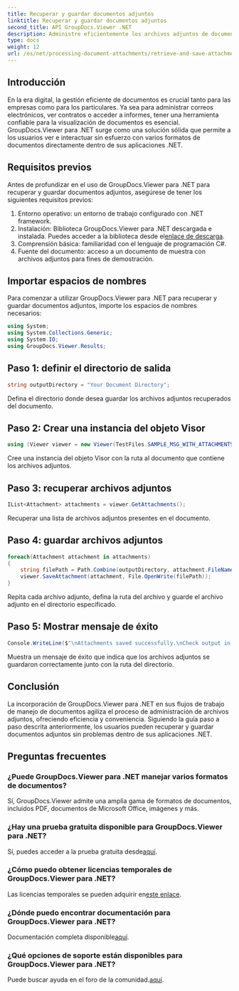 ```yaml
---
title: Recuperar y guardar documentos adjuntos
linktitle: Recuperar y guardar documentos adjuntos
second_title: API GroupDocs.Viewer .NET
description: Administre eficientemente los archivos adjuntos de documentos dentro de aplicaciones .NET utilizando GroupDocs.Viewer. Recupere y guarde archivos adjuntos sin problemas.
type: docs
weight: 12
url: /es/net/processing-document-attachments/retrieve-and-save-attachments/
---
```

## Introducción
En la era digital, la gestión eficiente de documentos es crucial tanto para las empresas como para los particulares. Ya sea para administrar correos electrónicos, ver contratos o acceder a informes, tener una herramienta confiable para la visualización de documentos es esencial. GroupDocs.Viewer para .NET surge como una solución sólida que permite a los usuarios ver e interactuar sin esfuerzo con varios formatos de documentos directamente dentro de sus aplicaciones .NET.
## Requisitos previos
Antes de profundizar en el uso de GroupDocs.Viewer para .NET para recuperar y guardar documentos adjuntos, asegúrese de tener los siguientes requisitos previos:
1. Entorno operativo: un entorno de trabajo configurado con .NET framework.
2.  Instalación: Biblioteca GroupDocs.Viewer para .NET descargada e instalada. Puedes acceder a la biblioteca desde el[enlace de descarga](https://releases.groupdocs.com/viewer/net/).
3. Comprensión básica: familiaridad con el lenguaje de programación C#.
4. Fuente del documento: acceso a un documento de muestra con archivos adjuntos para fines de demostración.

## Importar espacios de nombres
Para comenzar a utilizar GroupDocs.Viewer para .NET para recuperar y guardar documentos adjuntos, importe los espacios de nombres necesarios:
```csharp
using System;
using System.Collections.Generic;
using System.IO;
using GroupDocs.Viewer.Results;
```

## Paso 1: definir el directorio de salida
```csharp
string outputDirectory = "Your Document Directory";
```
Defina el directorio donde desea guardar los archivos adjuntos recuperados del documento.
## Paso 2: Crear una instancia del objeto Visor
```csharp
using (Viewer viewer = new Viewer(TestFiles.SAMPLE_MSG_WITH_ATTACHMENTS))
```
Cree una instancia del objeto Visor con la ruta al documento que contiene los archivos adjuntos.
## Paso 3: recuperar archivos adjuntos
```csharp
IList<Attachment> attachments = viewer.GetAttachments();
```
Recuperar una lista de archivos adjuntos presentes en el documento.
## Paso 4: guardar archivos adjuntos
```csharp
foreach(Attachment attachment in attachments)
{
    string filePath = Path.Combine(outputDirectory, attachment.FileName);  
    viewer.SaveAttachment(attachment, File.OpenWrite(filePath)); 
}
```
Repita cada archivo adjunto, defina la ruta del archivo y guarde el archivo adjunto en el directorio especificado.
## Paso 5: Mostrar mensaje de éxito
```csharp
Console.WriteLine($"\nAttachments saved successfully.\nCheck output in {outputDirectory}.");
```
Muestra un mensaje de éxito que indica que los archivos adjuntos se guardaron correctamente junto con la ruta del directorio.

## Conclusión
La incorporación de GroupDocs.Viewer para .NET en sus flujos de trabajo de manejo de documentos agiliza el proceso de administración de archivos adjuntos, ofreciendo eficiencia y conveniencia. Siguiendo la guía paso a paso descrita anteriormente, los usuarios pueden recuperar y guardar documentos adjuntos sin problemas dentro de sus aplicaciones .NET.
## Preguntas frecuentes
### ¿Puede GroupDocs.Viewer para .NET manejar varios formatos de documentos?
Sí, GroupDocs.Viewer admite una amplia gama de formatos de documentos, incluidos PDF, documentos de Microsoft Office, imágenes y más.
### ¿Hay una prueba gratuita disponible para GroupDocs.Viewer para .NET?
 Sí, puedes acceder a la prueba gratuita desde[aquí](https://releases.groupdocs.com/).
### ¿Cómo puedo obtener licencias temporales de GroupDocs.Viewer para .NET?
 Las licencias temporales se pueden adquirir en[este enlace](https://purchase.groupdocs.com/temporary-license/).
### ¿Dónde puedo encontrar documentación para GroupDocs.Viewer para .NET?
 Documentación completa disponible[aquí](https://reference.groupdocs.com/viewer/net/).
### ¿Qué opciones de soporte están disponibles para GroupDocs.Viewer para .NET?
 Puede buscar ayuda en el foro de la comunidad.[aquí](https://forum.groupdocs.com/c/viewer/9).